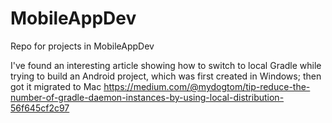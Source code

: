 # MobileAppDev
Repo for projects in MobileAppDev 

I've found an interesting article showing how to switch to local Gradle while trying to build an Android project, which was first created in Windows; then got it migrated to Mac
https://medium.com/@mydogtom/tip-reduce-the-number-of-gradle-daemon-instances-by-using-local-distribution-56f645cf2c97
